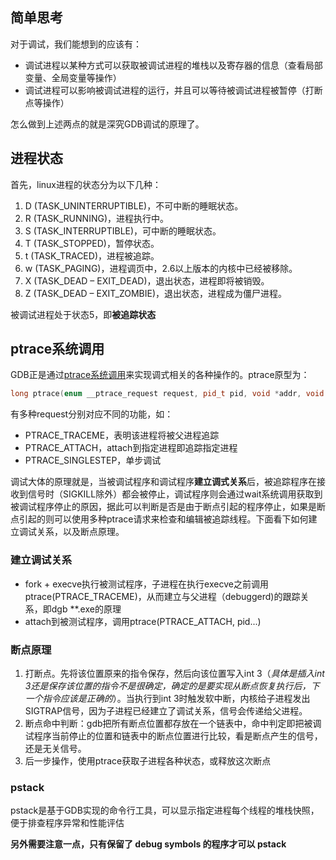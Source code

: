 ## 简单思考

对于调试，我们能想到的应该有：

- 调试进程以某种方式可以获取被调试进程的堆栈以及寄存器的信息（查看局部变量、全局变量等操作）
- 调试进程可以影响被调试进程的运行，并且可以等待被调试进程被暂停（打断点等操作）

怎么做到上述两点的就是深究GDB调试的原理了。

## 进程状态

首先，linux进程的状态分为以下几种：

1. D (TASK_UNINTERRUPTIBLE)，不可中断的睡眠状态。
2. R (TASK_RUNNING)，进程执行中。
3. S (TASK_INTERRUPTIBLE)，可中断的睡眠状态。
4. T (TASK_STOPPED)，暂停状态。
5. t (TASK_TRACED)，进程被追踪。
6. w (TASK_PAGING)，进程调页中，2.6以上版本的内核中已经被移除。
7. X (TASK_DEAD – EXIT_DEAD)，退出状态，进程即将被销毁。
8. Z (TASK_DEAD – EXIT_ZOMBIE)，退出状态，进程成为僵尸进程。

被调试进程处于状态5，即**被追踪状态**

## ptrace系统调用

GDB正是通过[ptrace系统调用](https://man7.org/linux/man-pages/man2/ptrace.2.html)来实现调式相关的各种操作的。ptrace原型为：

```c++
long ptrace(enum __ptrace_request request, pid_t pid, void *addr, void *data);
```

有多种request分别对应不同的功能，如：

- PTRACE_TRACEME，表明该进程将被父进程追踪
- PTRACE_ATTACH，attach到指定进程即追踪指定进程
- PTRACE_SINGLESTEP，单步调试

调试大体的原理就是，当被调试程序和调试程序**建立调式关系**后，被追踪程序在接收到信号时（SIGKILL除外）都会被停止，调试程序则会通过wait系统调用获取到被调试程序停止的原因，据此可以判断是否是由于断点引起的程序停止，如果是断点引起的则可以使用多种ptrace请求来检查和编辑被追踪线程。下面看下如何建立调试关系，以及断点原理。

### 建立调试关系

- fork + execve执行被测试程序，子进程在执行execve之前调用ptrace(PTRACE_TRACEME)，从而建立与父进程（debuggerd)的跟踪关系，即dgb **.exe的原理
- attach到被测试程序，调用ptrace(PTRACE_ATTACH, pid...)

### 断点原理

1. 打断点。先将该位置原来的指令保存，然后向该位置写入int 3（*具体是插入int 3还是保存该位置的指令不是很确定，确定的是要实现从断点恢复执行后，下一个指令应该是正确的*）。当执行到int 3时触发软中断，内核给子进程发出SIGTRAP信号，因为子进程已经建立了调试关系，信号会传递给父进程。
2. 断点命中判断：gdb把所有断点位置都存放在一个链表中，命中判定即把被调试程序当前停止的位置和链表中的断点位置进行比较，看是断点产生的信号，还是无关信号。
3. 后一步操作，使用ptrace获取子进程各种状态，或释放这次断点

### pstack

pstack是基于GDB实现的命令行工具，可以显示指定进程每个线程的堆栈快照，便于排查程序异常和性能评估

**另外需要注意一点，只有保留了 debug symbols 的程序才可以 pstack**

